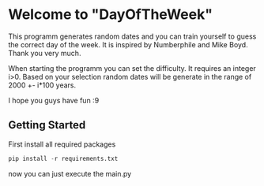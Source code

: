 <h1>Welcome to "DayOfTheWeek"</h1>

This programm generates random dates and you can train yourself to guess the correct day of the week. It is inspired by Numberphile and Mike Boyd. Thank you very much.

When starting the programm you can set the difficulty. It requires an integer i>0. Based on your selection random dates will be generate in the range of 2000 +- i*100 years. 

I hope you guys have fun :9

<h2>Getting Started</h2>
First install all required packages

```python
pip install -r requirements.txt
```
now you can just execute the main.py

